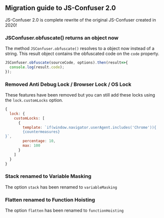 ## Migration guide to JS-Confuser 2.0

JS-Confuser 2.0 is complete rewrite of the original JS-Confuser created in 2020!

### JSConfuser.obfuscate() returns an object now

The method `JSConfuser.obfuscate()` resolves to a object now instead of a string. This result object contains the obfuscated code on the `code` property.

```js
JSConfuser.obfuscate(sourceCode, options).then(result=>{
  console.log(result.code);
});
```

### Removed Anti Debug Lock / Browser Lock / OS Lock

These features have been removed but you can still add these locks using the `lock.customLocks` option.

```js
{
  lock: {
    customLocks: [
      {
        template: `if(window.navigator.userAgent.includes('Chrome')){
        {countermeasures}
}`,
        percentage: 10,
        max: 100
      }
    ]
  }
}
```

### Stack renamed to Variable Masking

The option `stack` has been renamed to `variableMasking`

### Flatten renamed to Function Hoisting

The option `flatten` has been renamed to `functionHoisting`